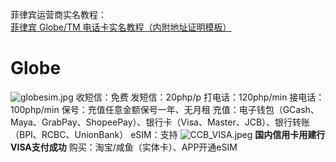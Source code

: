 菲律宾运营商实名教程：[菲律宾 Globe/TM 电话卡实名教程（内附地址证明模板）](https://yummy.best/how-to-registration-globe/)

# Globe
![globesim.jpg](https://lee-img.pages.dev/v2/f390a470160a136659d39.jpg)
收短信：免费
发短信：20php/p
打电话：120php/min
接电话：100php/min
保号：充值任意金额保号一年、无月租
充值：电子钱包（GCash、Maya、GrabPay、ShopeePay）、银行卡（Visa、Master、JCB）、银行转账（BPI、RCBC、UnionBank）
eSIM：支持
![CCB_VISA.jpeg](https://lee-img.pages.dev/v2/908c408272986e9042780.jpg)
**国内信用卡用建行VISA支付成功**
购买：淘宝/咸鱼（实体卡）、APP开通eSIM